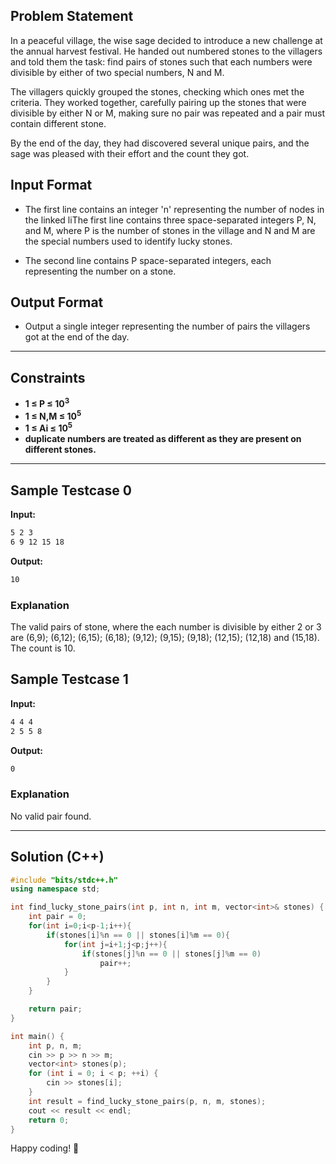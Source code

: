 ## Problem Statement

In a peaceful village, the wise sage decided to introduce a new challenge at the annual harvest festival. He handed out numbered stones to the villagers and told them the task: find pairs of stones such that each numbers were divisible by either of two special numbers, N and M.

The villagers quickly grouped the stones, checking which ones met the criteria. They worked together, carefully pairing up the stones that were divisible by either N or M, making sure no pair was repeated and a pair must contain different stone.

By the end of the day, they had discovered several unique pairs, and the sage was pleased with their effort and the count they got.

## Input Format

- The first line contains an integer 'n' representing the number of nodes in the linked liThe first line contains three space-separated integers P, N, and M, where P is the number of stones in the village and N and M are the special numbers used to identify lucky stones.

- The second line contains P space-separated integers, each representing the number on a stone.

## Output Format

- Output a single integer representing the number of pairs the villagers got at the end of the day.


---

## Constraints

- **1 ≤ P ≤ 10<sup>3</sup>**  
- **1 ≤ N,M ≤ 10<sup>5</sup>**  
- **1 ≤ Ai ≤ 10<sup>5</sup>**  
- **duplicate numbers are treated as different as they are present on different stones.**

---

## Sample Testcase 0

**Input:**
```bash
5 2 3
6 9 12 15 18
```

**Output:**
```bash
10
```

### Explanation

The valid pairs of stone, where the each number is divisible by either 2 or 3 are (6,9); (6,12); (6,15); (6,18); (9,12); (9,15); (9,18); (12,15); (12,18) and (15,18). The count is 10.

## Sample Testcase 1

**Input:**
```bash
4 4 4
2 5 5 8 
```

**Output:**
```bash
0
```

### Explanation

No valid pair found.

---

## Solution (C++)

```cpp
#include "bits/stdc++.h"
using namespace std;

int find_lucky_stone_pairs(int p, int n, int m, vector<int>& stones) {
    int pair = 0;
    for(int i=0;i<p-1;i++){
        if(stones[i]%n == 0 || stones[i]%m == 0){
            for(int j=i+1;j<p;j++){
                if(stones[j]%n == 0 || stones[j]%m == 0)
                    pair++;
            }
        }
    }

    return pair;
}

int main() {
    int p, n, m;
    cin >> p >> n >> m;
    vector<int> stones(p);
    for (int i = 0; i < p; ++i) {
        cin >> stones[i];
    }
    int result = find_lucky_stone_pairs(p, n, m, stones);
    cout << result << endl;
    return 0;
}
```


Happy coding! 🚀
